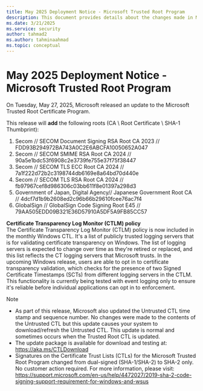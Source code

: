 ```yaml
---
title: May 2025 Deployment Notice - Microsoft Trusted Root Program 
description: This document provides details about the changes made in March 2024 to the root store.
ms.date: 3/21/2025
ms.service: security
author: tahmad2
ms.author: tahminaahmad
ms.topic: conceptual
---
```


# May 2025 Deployment Notice - Microsoft Trusted Root Program 

On Tuesday, May 27, 2025, Microsoft released an update to the Microsoft Trusted Root Certificate Program.

This release will **add** the following roots (CA \ Root Certificate \ SHA-1 Thumbprint):

1. Secom	// SECOM Document Signing RSA Root CA 2023	// FDD93B294972BA743A0C2E6ABCFA10050652A047
2. Secom	// SECOM SMIME RSA Root CA 2024	// 90a5e1bdc53f6908c2e3739fe755e37f75f38447
3. Secom	// SECOM TLS ECC Root CA 2024	// 7a1f222d72b2c3198744db6169e8a64bd70d440e
4. Secom	// SECOM TLS RSA Root CA 2024	// fb97967cef8d986306c03bb611f8e01397a298d3
5. Government of Japan, Digital Agency// Japanese Government Root CA // 4dcf7d1b9b2608ed2c96b66b29610fcee76ac7f4
6. GlobalSign	// GlobalSign Code Signing Root E45	// 79AA505EDD09B321E36D57910A5DF5A9FB85CC57

**Certificate Transparency Log Monitor (CTLM) policy** <br />
The Certificate Transparency Log Monitor (CTLM) policy is now included in the monthly Windows CTL. It's a list of publicly trusted logging servers that is for validating certificate transparency on Windows. The list of logging servers is expected to change over time as they're retired or replaced, and this list reflects the CT logging servers that Microsoft trusts. In the upcoming Windows release, users are able to opt in to certificate transparency validation, which checks for the presence of two Signed Certificate Timestamps (SCTs) from different logging servers in the CTLM. This functionality is currently being tested with event logging only to ensure it's reliable before individual applications can opt in to enforcement.

>[!NOTE]
> * As part of this release, Microsoft also updated the Untrusted CTL time stamp and sequence number. No changes were made to the contents of the Untrusted CTL but this update causes your system to download/refresh the Untrusted CTL. This update is normal and sometimes occurs when the Trusted Root CTL is updated.
> * The update package is available for download and testing at: <https://aka.ms/CTLDownload>
> * Signatures on the Certificate Trust Lists (CTLs) for the Microsoft Trusted Root Program changed from dual-signed (SHA-1/SHA-2) to SHA-2 only. No customer action required. For more information, please visit: <https://support.microsoft.com/en-us/help/4472027/2019-sha-2-code-signing-support-requirement-for-windows-and-wsus>
